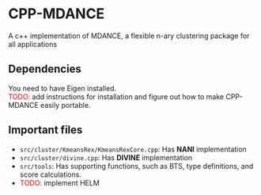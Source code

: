 # CPP-MDANCE
A c++ implementation of MDANCE, a flexible n-ary clustering package for all applications 

## Dependencies

You need to have Eigen installed.   
<span style="color:red">TODO:</span> add instructions for installation and figure out how to make CPP-MDANCE easily portable.

## Important files
- `src/cluster/KmeansRex/KmeansRexCore.cpp`: Has **NANI** implementation
- `src/cluster/divine.cpp`: Has **DIVINE** implementation
- `src/tools`: Has supporting functions, such as BTS, type definitions, and score calculations.
- <span style="color:red">TODO:</span> implement HELM